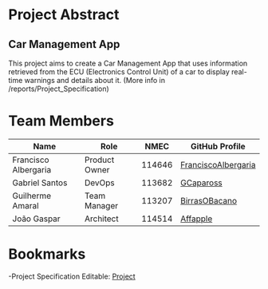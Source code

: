 # Project Abstract
## Car Management App
This project aims to create a Car Management App that uses information retrieved from the ECU (Electronics Control Unit) of a car to display real-time warnings and details about it. 
(More info in /reports/Project_Specification)




# Team Members

| Name              | Role            | NMEC | GitHub Profile                            |
|-------------------|-----------------|-------------|-------------------------------------------|
| Francisco Albergaria | Product Owner  | 114646      | [FranciscoAlbergaria](https://github.com/FranciscoAlbergaria) |
| Gabriel Santos    | DevOps           | 113682      | [GCapaross](https://github.com/GCapaross) |
| Guilherme Amaral  | Team Manager     | 113207      | [BirrasOBacano](https://github.com/BirrasOBacano) |
| João Gaspar       | Architect        | 114514      | [Affapple](https://github.com/Affapple)   |


# Bookmarks
-Project Specification Editable: [Project](https://uapt33090-my.sharepoint.com/:w:/g/personal/joaopmgaspar_ua_pt/EfWeM20E1c1Pvg1NwL19GX4B_ldsUfoE5xQnrV-avwj9vw?e=kwRUw9)

